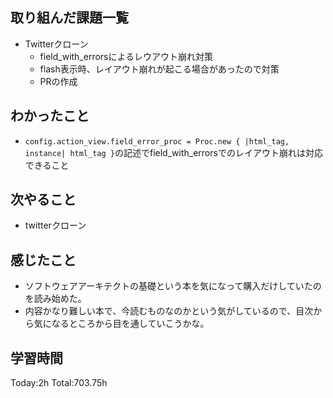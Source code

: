 ## 取り組んだ課題一覧
- Twitterクローン
  - field_with_errorsによるレウアウト崩れ対策
  - flash表示時、レイアウト崩れが起こる場合があったので対策
  - PRの作成

## わかったこと
- `config.action_view.field_error_proc = Proc.new { |html_tag, instance| html_tag }`の記述でfield_with_errorsでのレイアウト崩れは対応できること

## 次やること
- twitterクローン　

## 感じたこと
 - ソフトウェアアーキテクトの基礎という本を気になって購入だけしていたのを読み始めた。
- 内容かなり難しい本で、今読むものなのかという気がしているので、目次から気になるところから目を通していこうかな。        
  
## 学習時間
Today:2h
Total:703.75h